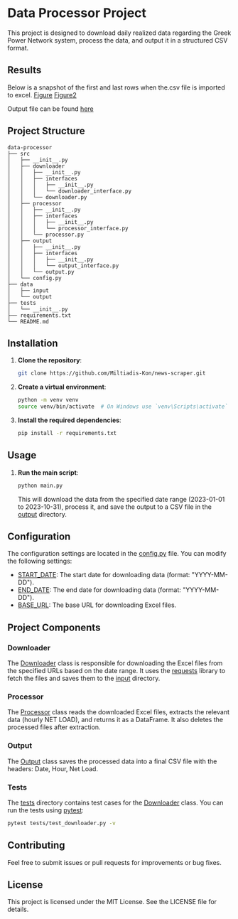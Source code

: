 # Data Processor Project

This project is designed to download daily realized data regarding the Greek Power Network system, process the data, and output it in a structured CSV format.

## Results
Below is a snapshot of the first and last rows when the.csv file is imported to excel.
[Figure](images\first_rows.png)
[Figure2](images\last_rows.png)

Output file can be found [here](https://github.com/Miltiadis-Kon/news-scraper/tree/main/data/output)
## Project Structure

```
data-processor
├── src
│   ├── __init__.py
│   ├── downloader
│   │   ├── __init__.py
│   │   ├── interfaces
│   │   │   ├── __init__.py
│   │   │   └── downloader_interface.py
│   │   └── downloader.py
│   ├── processor
│   │   ├── __init__.py
│   │   ├── interfaces
│   │   │   ├── __init__.py
│   │   │   └── processor_interface.py
│   │   └── processor.py
│   ├── output
│   │   ├── __init__.py
│   │   ├── interfaces
│   │   │   ├── __init__.py
│   │   │   └── output_interface.py
│   │   └── output.py
│   └── config.py
├── data
│   ├── input
│   └── output
├── tests
│   └── __init__.py
├── requirements.txt
└── README.md
```


## Installation

1. **Clone the repository**:
    ```sh
    git clone https://github.com/Miltiadis-Kon/news-scraper.git
    ```

2. **Create a virtual environment**:
    ```sh
    python -m venv venv
    source venv/bin/activate  # On Windows use `venv\Scripts\activate`
    ```

3. **Install the required dependencies**:
    ```sh
    pip install -r requirements.txt
    ```

## Usage

1. **Run the main script**:
    ```sh
    python main.py
    ```

    This will download the data from the specified date range (2023-01-01 to 2023-10-31), process it, and save the output to a CSV file in the [output](https://github.com/Miltiadis-Kon/news-scraper/tree/main/data/output) directory.

## Configuration

The configuration settings are located in the [config.py](https://github.com/Miltiadis-Kon/news-scraper/blob/main/src/config.py) file. You can modify the following settings:

- [START_DATE](https://github.com/Miltiadis-Kon/news-scraper/blob/main/src/config.py#L4): The start date for downloading data (format: "YYYY-MM-DD").
- [END_DATE](https://github.com/Miltiadis-Kon/news-scraper/blob/main/src/config.py#L5): The end date for downloading data (format: "YYYY-MM-DD").
- [BASE_URL](https://github.com/Miltiadis-Kon/news-scraper/blob/main/src/config.py#L8): The base URL for downloading Excel files.

## Project Components

### Downloader

The [Downloader](https://github.com/Miltiadis-Kon/news-scraper/blob/main/src/downloader/downloader.py) class is responsible for downloading the Excel files from the specified URLs based on the date range. It uses the [requests](https://github.com/psf/requests) library to fetch the files and saves them to the [input](https://github.com/Miltiadis-Kon/news-scraper/tree/main/data/input) directory.

### Processor

The [Processor](https://github.com/Miltiadis-Kon/news-scraper/blob/main/src/processor/processor.py) class reads the downloaded Excel files, extracts the relevant data (hourly NET LOAD), and returns it as a DataFrame. It also deletes the processed files after extraction.

### Output

The [Output](https://github.com/Miltiadis-Kon/news-scraper/blob/main/src/output/output.py) class saves the processed data into a final CSV file with the headers: Date, Hour, Net Load.

### Tests

The [tests](https://github.com/Miltiadis-Kon/news-scraper/tree/main/tests) directory contains test cases for the [Downloader](https://github.com/Miltiadis-Kon/news-scraper/blob/main/src/downloader/downloader.py) class. You can run the tests using [pytest](https://github.com/pytest-dev/pytest):

```sh
pytest tests/test_downloader.py -v
```
## Contributing
Feel free to submit issues or pull requests for improvements or bug fixes.

## License
This project is licensed under the MIT License. See the LICENSE file for details.


